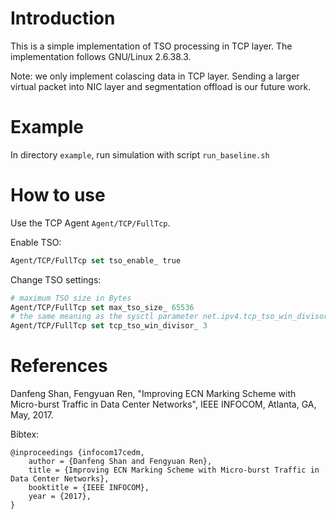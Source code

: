# Introduction
This is a simple implementation of TSO processing in TCP layer.
The implementation follows GNU/Linux 2.6.38.3.

Note: we only implement colascing data in TCP layer.
Sending a larger virtual packet into NIC layer and segmentation offload is our future work.

# Example
In directory `example`, run simulation with script `run_baseline.sh`


# How to use
Use the TCP Agent `Agent/TCP/FullTcp`.

Enable TSO:
``` tcl
Agent/TCP/FullTcp set tso_enable_ true
```

Change TSO settings:
```tcl
# maximum TSO size in Bytes
Agent/TCP/FullTcp set max_tso_size_ 65536
# the same meaning as the sysctl parameter net.ipv4.tcp_tso_win_divisor in Linux
Agent/TCP/FullTcp set tcp_tso_win_divisor_ 3
```


# References
Danfeng Shan, Fengyuan Ren, "Improving ECN Marking Scheme with Micro-burst Traffic in Data Center Networks", IEEE INFOCOM, Atlanta, GA, May, 2017.

Bibtex:

	@inproceedings {infocom17cedm,
		author = {Danfeng Shan and Fengyuan Ren},
    	title = {Improving ECN Marking Scheme with Micro-burst Traffic in Data Center Networks},
    	booktitle = {IEEE INFOCOM},
    	year = {2017},
	}
